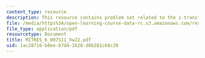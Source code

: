 ```yaml
---
content_type: resource
description: This resource contains problem set related to the z-transform.
file: /media/https%3A/open-learning-course-data-rc.s3.amazonaws.com/res-6-007-signals-and-systems-spring-2011/1ac28716b8eeb7d41628d8b281c68c20_MITRES_6_007S11_hw22.pdf
file_type: application/pdf
resourcetype: Document
title: MITRES_6_007S11_hw22.pdf
uid: 1ac28716-b8ee-b7d4-1628-d8b281c68c20
---
```

